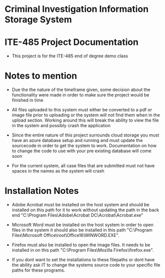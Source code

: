 # Criminal Investigation Information Storage System
#
# ITE-485 Project Documentation
* This project is for the ITE-485 end of degree demo class
#



# Notes to mention
  * Due the the nature of the timeframe given, some decision about the functionality were made in order to make sure the project would be finished in time
  
  * All files uploaded to this system must either be converted to a pdf or image file prior to uploading or the system will not find them when in the upload section. Working around this will break the ability to view the file in the system and possibly crash the application
  
  * Since the entire nature of this project surrounds cloud storage you must have an azure database setup and running and must update the sourcecode in order to get the system to work. Documentation on how to change the code to use with your pre existing database will come soon

  * For the current system, all case files that are submitted must not have spaces in the names as the system will crash
  
  
  
  # Installation Notes
  
  * Adobe Acrobat must be installed on the host system and should be installed on this path for it to work without updating the path in the back end "C:\Program Files\Adobe\Acrobat DC\Acrobat\Acrobat.exe"
  
  * Microsoft Word must be installed on the host system in order to open files in the system it should also be installed in this path "C:\Program Files\Microsoft Office\root\Office16\WINWORD.EXE".
  
  * Firefox must also be installed to open the image files. It needs to be installed in on this path "C:\Program Files\Mozilla Firefox\firefox.exe".

  * If you dont want to set the installations to these filepaths or dont have the ability ask IT to change the systems source code to your specific file paths for these programs.

